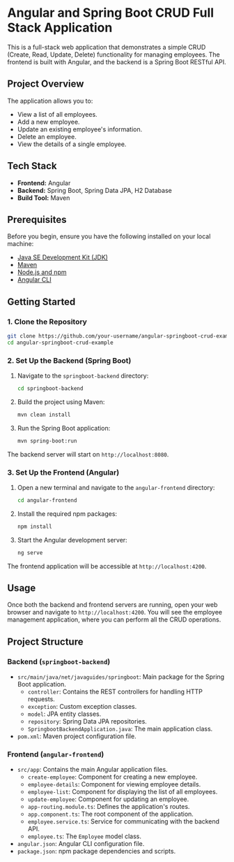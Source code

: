 # Angular and Spring Boot CRUD Full Stack Application

This is a full-stack web application that demonstrates a simple CRUD (Create, Read, Update, Delete) functionality for managing employees. The frontend is built with Angular, and the backend is a Spring Boot RESTful API.

## Project Overview

The application allows you to:

*   View a list of all employees.
*   Add a new employee.
*   Update an existing employee's information.
*   Delete an employee.
*   View the details of a single employee.

## Tech Stack

*   **Frontend:** Angular
*   **Backend:** Spring Boot, Spring Data JPA, H2 Database
*   **Build Tool:** Maven

## Prerequisites

Before you begin, ensure you have the following installed on your local machine:

*   [Java SE Development Kit (JDK)](https://www.oracle.com/java/technologies/javase-downloads.html)
*   [Maven](https://maven.apache.org/download.cgi)
*   [Node.js and npm](https://nodejs.org/en/download/)
*   [Angular CLI](https://cli.angular.io/)

## Getting Started

### 1. Clone the Repository

```bash
git clone https://github.com/your-username/angular-springboot-crud-example.git
cd angular-springboot-crud-example
```

### 2. Set Up the Backend (Spring Boot)

1.  Navigate to the `springboot-backend` directory:
    ```bash
    cd springboot-backend
    ```

2.  Build the project using Maven:
    ```bash
    mvn clean install
    ```

3.  Run the Spring Boot application:
    ```bash
    mvn spring-boot:run
    ```

The backend server will start on `http://localhost:8080`.

### 3. Set Up the Frontend (Angular)

1.  Open a new terminal and navigate to the `angular-frontend` directory:
    ```bash
    cd angular-frontend
    ```

2.  Install the required npm packages:
    ```bash
    npm install
    ```

3.  Start the Angular development server:
    ```bash
    ng serve
    ```

The frontend application will be accessible at `http://localhost:4200`.

## Usage

Once both the backend and frontend servers are running, open your web browser and navigate to `http://localhost:4200`. You will see the employee management application, where you can perform all the CRUD operations.

## Project Structure

### Backend (`springboot-backend`)

*   `src/main/java/net/javaguides/springboot`: Main package for the Spring Boot application.
    *   `controller`: Contains the REST controllers for handling HTTP requests.
    *   `exception`: Custom exception classes.
    *   `model`: JPA entity classes.
    *   `repository`: Spring Data JPA repositories.
    *   `SpringbootBackendApplication.java`: The main application class.
*   `pom.xml`: Maven project configuration file.

### Frontend (`angular-frontend`)

*   `src/app`: Contains the main Angular application files.
    *   `create-employee`: Component for creating a new employee.
    *   `employee-details`: Component for viewing employee details.
    *   `employee-list`: Component for displaying the list of all employees.
    *   `update-employee`: Component for updating an employee.
    *   `app-routing.module.ts`: Defines the application's routes.
    *   `app.component.ts`: The root component of the application.
    *   `employee.service.ts`: Service for communicating with the backend API.
    *   `employee.ts`: The `Employee` model class.
*   `angular.json`: Angular CLI configuration file.
*   `package.json`: npm package dependencies and scripts.
